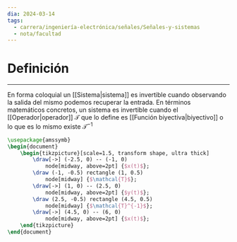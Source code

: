 ```yaml
---
dia: 2024-03-14
tags:
  - carrera/ingeniería-electrónica/señales/Señales-y-sistemas
  - nota/facultad
---
```

# Definición
---
En forma coloquial un [[Sistema|sistema]] es invertible cuando observando la salida del mismo podemos recuperar la entrada. En términos matemáticos concretos, un sistema es invertible cuando el [[Operador|operador]] $\mathcal{T}$ que lo define es [[Función biyectiva|biyectivo]] o lo que es lo mismo existe $\mathcal{T}^{-1}$

```tikz
\usepackage{amssymb}
\begin{document} 
	\begin{tikzpicture}[scale=1.5, transform shape, ultra thick]
		\draw[->] (-2.5, 0) -- (-1, 0)
			node[midway, above=2pt] {$x(t)$};
		\draw (-1, -0.5) rectangle (1, 0.5)
			node[midway] {$\mathcal{T}$};
		\draw[->] (1, 0) -- (2.5, 0)
			node[midway, above=2pt] {$y(t)$};
		\draw (2.5, -0.5) rectangle (4.5, 0.5)
			node[midway] {$\mathcal{T}^{-1}$};
		\draw[->] (4.5, 0) -- (6, 0)
			node[midway, above=2pt] {$x(t)$};
	\end{tikzpicture}
\end{document}
```